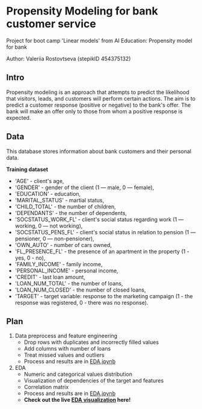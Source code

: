 # Propensity Modeling for bank customer service
Project for boot camp 'Linear models' from AI Education: Propensity model for bank

Author: Valeriia Rostovtseva (stepikID 454375132)

## Intro

Propensity modeling is an approach that attempts to predict the likelihood that visitors, leads, and customers will perform certain actions.
The aim is to predict a customer response (positive or negative) to the bank's offer.
The bank will make an offer only to those from whom a positive response is expected.

## Data
This database stores information about bank customers and their personal data.

**Training dataset**
- 'AGE' - client's age, 
- 'GENDER' - gender of the client (1 — male, 0 — female), 
- 'EDUCATION' - education,
- 'MARITAL_STATUS' - martial status, 
- 'CHILD_TOTAL' - the number of children, 
- 'DEPENDANTS' - the number of dependents,
- 'SOCSTATUS_WORK_FL' - client's social status regarding work (1 — working, 0 — not working), 
- 'SOCSTATUS_PENS_FL' - client's social status in relation to pension (1 — pensioner, 0 — non-pensioner), 
- 'OWN_AUTO' - number of cars owned,
- 'FL_PRESENCE_FL' - the presence of an apartment in the property (1 - yes, 0 - no), 
- 'FAMILY_INCOME' - family income, 
- 'PERSONAL_INCOME' - personal income,
- 'CREDIT' - last loan amount, 
- 'LOAN_NUM_TOTAL' - the number of loans,
- 'LOAN_NUM_CLOSED' - the number of closed loans, 
- 'TARGET' - target variable: response to the marketing campaign (1 - the response was registered, 0 - there was no response).

## Plan
1. Data preprocess and feature engineering
    - Drop rows with duplicates and incorrectly filled values
    - Add columns with number of loans 
    - Treat missed values and outliers
    - Process and results are in [EDA.jpynb](https://github.com/valfrank/propensity_model_for_bank/blob/main/EDA.ipynb)
2. EDA 
   - Numeric and categorical values distribution
   - Visualization of dependencies of the target and features
   - Correlation matrix
   - Process and results are in [EDA.jpynb](https://github.com/valfrank/propensity_model_for_bank/blob/main/EDA.ipynb)
   - **Check out the live [EDA visualization](https://propensitymodelforbank-eda.streamlit.app/) here!**
